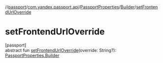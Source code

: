 //[passport](../../../../index.md)/[com.yandex.passport.api](../../index.md)/[PassportProperties](../index.md)/[Builder](index.md)/[setFrontendUrlOverride](set-frontend-url-override.md)

# setFrontendUrlOverride

[passport]\
abstract fun [setFrontendUrlOverride](set-frontend-url-override.md)(override: String?): [PassportProperties.Builder](index.md)
